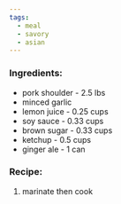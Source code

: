 ```yaml
---
tags:
  - meal
  - savory
  - asian
---
```

### Ingredients:
- pork shoulder - 2.5 lbs
- minced garlic
- lemon juice - 0.25 cups
- soy sauce - 0.33 cups
- brown sugar - 0.33 cups
- ketchup - 0.5 cups
- ginger ale - 1 can

### Recipe:
1. marinate then cook